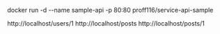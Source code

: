 docker run -d --name sample-api -p 80:80 proff116/service-api-sample

http://localhost/users/1
http://localhost/posts
http://localhost/posts/1